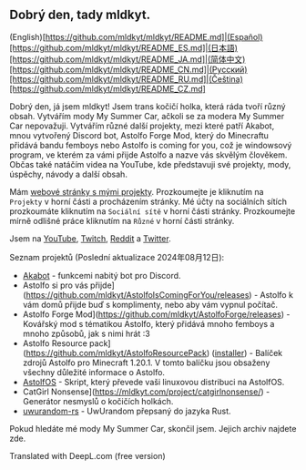 ## Dobrý den, tady mldkyt.

(English)[https://github.com/mldkyt/mldkyt/README.md]|(Español)[https://github.com/mldkyt/mldkyt/README_ES.md]|(日本語)[https://github.com/mldkyt/mldkyt/README_JA.md]|(简体中文)[https://github.com/mldkyt/mldkyt/README_CN.md]|(Русский)[https://github.com/mldkyt/mldkyt/README_RU.md]|(Čeština)[https://github.com/mldkyt/mldkyt/README_CZ.md]

Dobrý den, já jsem mldkyt! Jsem trans kočičí holka, která ráda tvoří různý obsah. Vytvářím mody My Summer Car, ačkoli se za modera My Summer Car nepovažuji. Vytvářím různé další projekty, mezi které patří Akabot, mnou vytvořený Discord bot, Astolfo Forge Mod, který do Minecraftu přidává bandu femboys nebo Astolfo is coming for you, což je windowsový program, ve kterém za vámi přijde Astolfo a nazve vás skvělým člověkem. Občas také natáčím videa na YouTube, kde představuji své projekty, mody, úspěchy, návody a další obsah.

Mám [webové stránky s mými projekty](https://mldkyt.com/). Prozkoumejte je kliknutím na `Projekty` v horní části a procházením stránky. Mé účty na sociálních sítích prozkoumáte kliknutím na `Sociální sítě` v horní části stránky. Prozkoumejte mírně odlišné práce kliknutím na `Různé` v horní části stránky.

Jsem na [YouTube](https://youtube.com/@mldkyt), [Twitch](https://twitch.tv/mldkyt), [Reddit](https://reddit.com/u/mldkyt) a [Twitter](https://twitter.com/@mldkyt).

Seznam projektů (Poslední aktualizace 2024年08月12日):

- [Akabot](https://mldkyt.com/project/akabot) - funkcemi nabitý bot pro Discord.
- Astolfo si pro vás přijde](https://github.com/mldkyt/AstolfoIsComingForYou/releases) - Astolfo k vám domů přijde buď s komplimenty, nebo aby vám vypnul počítač.
- Astolfo Forge Mod](https://github.com/mldkyt/AstolfoForge/releases) - Kovářský mod s tématikou Astolfo, který přidává mnoho femboys a mnoho způsobů, jak s nimi hrát :3
- Astolfo Resource pack](https://github.com/mldkyt/AstolfoResourcePack) ([installer](https://github.com/mldkyt/AstolfoResourcePackInstaller/releases/)) - Balíček zdrojů Astolfo pro Minecraft 1.20.1. V tomto balíčku jsou obsaženy všechny důležité informace o Astolfo.
- [AstolfOS](https://github.com/mldkyt/AstolfOS/wiki/) - Skript, který převede vaši linuxovou distribuci na AstolfOS.
- CatGirl Nonsense](https://mldkyt.com/project/catgirlnonsense/) - Generátor nesmyslů o kočičích holkách.
- [uwurandom-rs](https://github.com/mldkyt/uwurandom-rs/) - UwUrandom přepsaný do jazyka Rust.

Pokud hledáte mé mody My Summer Car, skončil jsem. Jejich archiv najdete zde. 

Translated with DeepL.com (free version)